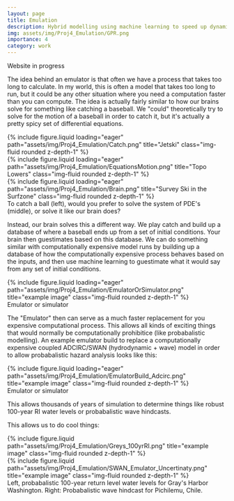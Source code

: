 ```yaml
---
layout: page
title: Emulation   
description: Hybrid modelling using machine learning to speed up dynamic models
img: assets/img/Proj4_Emulation/GPR.png
importance: 4
category: work
---
```


Website in progress

The idea behind an emulator is that often we have a process that takes too long to calculate. In my world, this is often a model that takes too long to run, but it could be any other situation where you need a computation faster than you can compute. The idea is actually fairly similar to how our brains solve for something like catching a baseball. We "could" theoretically try to solve for the motion of a baseball in order to catch it, but it's actually a pretty spicy set of differential equations. 


<div class="row">
    <div class="col-sm mt-3 mt-md-0">
        {% include figure.liquid loading="eager" path="assets/img/Proj4_Emulation/Catch.png" title="Jetski" class="img-fluid rounded z-depth-1" %}
    </div>
    <div class="col-sm mt-3 mt-md-0">
        {% include figure.liquid loading="eager" path="assets/img/Proj4_Emulation/EquationsMotion.png" title="Topo Lowers" class="img-fluid rounded z-depth-1" %}
    </div>
    <div class="col-sm mt-3 mt-md-0">
        {% include figure.liquid loading="eager" path="assets/img/Proj4_Emulation/Brain.png" title="Survey Ski in the Surfzone" class="img-fluid rounded z-depth-1" %}
    </div>
</div>
<div class="caption">
    To catch a ball (left), would you prefer to solve the system of PDE's (middle), or solve it like our brain does?  
</div>

Instead, our brain solves this a different way.  We play catch and build up a database of where a baseball ends up from a set of initial conditions.  Your brain then guestimates based on this database. We can do something similar with computationally expensive model runs by building up a database of how the computationally expensive process behaves based on the inputs, and then use machine learning to guestimate what it would say from any set of initial conditions.

<div class="row">
    <div class="col-sm mt-3 mt-md-0">
        {% include figure.liquid loading="eager" path="assets/img/Proj4_Emulation/EmulatorOrSimulator.png" title="example image" class="img-fluid rounded z-depth-1" %}
    </div>
</div>
<div class="caption">
    Emulator or simulator
</div>

The "Emulator" then can serve as a much faster replacement for you expensive computational process. This allows all kinds of exciting things that would normally be computationally prohibitice (like probabalistic modelling). An example emulator build to replace a computationally expensive coupled ADCIRC/SWAN (hydrodynamic + wave) model in order to allow probabalistic hazard analysis looks like this:

<div class="row">
    <div class="col-sm mt-3 mt-md-0">
        {% include figure.liquid loading="eager" path="assets/img/Proj4_Emulation/EmulatorBuild_Adcirc.png" title="example image" class="img-fluid rounded z-depth-1" %}
    </div>
</div>
<div class="caption">
    Emulator or simulator
</div>


This allows thousands of years of simulation to determine things like robust 100-year RI water levels or probabalistic wave hindcasts.  


This allows us to do cool things:

<div class="row justify-content-sm-center">
    <div class="col-sm-6 mt-3 mt-md-0">
        {% include figure.liquid path="assets/img/Proj4_Emulation/Greys_100yrRI.png" title="example image" class="img-fluid rounded z-depth-1" %}
    </div>
    <div class="col-sm-6 mt-3 mt-md-0">
        {% include figure.liquid path="assets/img/Proj4_Emulation/SWAN_Emulator_Uncertinaty.png" title="example image" class="img-fluid rounded z-depth-1" %}
    </div>
</div>
<div class="caption">
    Left, probabalistic 100-year return level water levels for Gray's Harbor Washington. Right: Probabalistic wave hindcast for Pichilemu, Chile.  
</div>

